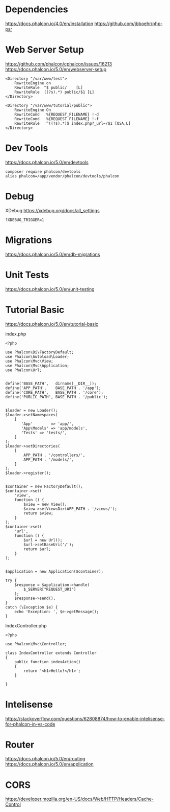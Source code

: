 # Dependencies
https://docs.phalcon.io/4.0/en/installation
https://github.com/jbboehr/php-psr




# Web Server Setup
https://github.com/phalcon/cphalcon/issues/16213
https://docs.phalcon.io/5.0/en/webserver-setup
<IfModule mod_rewrite.c>

    <Directory "/var/www/test">
        RewriteEngine on
        RewriteRule  ^$ public/    [L]
        RewriteRule  ((?s).*) public/$1 [L]
    </Directory>

    <Directory "/var/www/tutorial/public">
        RewriteEngine On
        RewriteCond   %{REQUEST_FILENAME} !-d
        RewriteCond   %{REQUEST_FILENAME} !-f
        RewriteRule   ^((?s).*)$ index.php?_url=/$1 [QSA,L]
    </Directory>

</IfModule>



# Dev Tools
https://docs.phalcon.io/5.0/en/devtools
```
composer require phalcon/devtools
alias phalcon=/app/vendor/phalcon/devtools/phalcon
```


# Debug
XDebug
https://xdebug.org/docs/all_settings
```
?XDEBUG_TRIGGER=1
```


# Migrations
https://docs.phalcon.io/5.0/en/db-migrations

# Unit Tests
https://docs.phalcon.io/5.0/en/unit-testing



# Tutorial Basic
https://docs.phalcon.io/5.0/en/tutorial-basic

index.php
```
<?php

use Phalcon\Di\FactoryDefault;
use Phalcon\Autoload\Loader;
use Phalcon\Mvc\View;
use Phalcon\Mvc\Application;
use Phalcon\Url;


define('BASE_PATH',   dirname(__DIR__));
define('APP_PATH',    BASE_PATH . '/app');
define('CORE_PATH',   BASE_PATH . '/core');
define('PUBLIC_PATH', BASE_PATH . '/public');


$loader = new Loader();
$loader->setNamespaces(
    [
       'App'        => 'app/',
       'App\Models' => 'app/models',
       'Tests' => 'tests/',
    ]
);
$loader->setDirectories(
    [
        APP_PATH . '/controllers/',
        APP_PATH . '/models/',
    ]
);
$loader->register();


$container = new FactoryDefault();
$container->set(
    'view',
    function () {
        $view = new View();
        $view->setViewsDir(APP_PATH . '/views/');
        return $view;
    }
);
$container->set(
    'url',
    function () {
        $url = new Url();
        $url->setBaseUri('/');
        return $url;
    }
);


$application = new Application($container);

try {
    $response = $application->handle(
        $_SERVER["REQUEST_URI"]
    );
    $response->send();
} 
catch (\Exception $e) {
    echo 'Exception: ', $e->getMessage();
}
```

IndexController.php
```
<?php

use Phalcon\Mvc\Controller;

class IndexController extends Controller
{
    public function indexAction()
    {
        return '<h1>Hello!</h1>';
    }
    
}
```




# Intelisense
https://stackoverflow.com/questions/62808874/how-to-enable-intelisense-for-phalcon-in-vs-code



# Router
https://docs.phalcon.io/5.0/en/routing
https://docs.phalcon.io/5.0/en/application



# CORS
https://developer.mozilla.org/en-US/docs/Web/HTTP/Headers/Cache-Control
